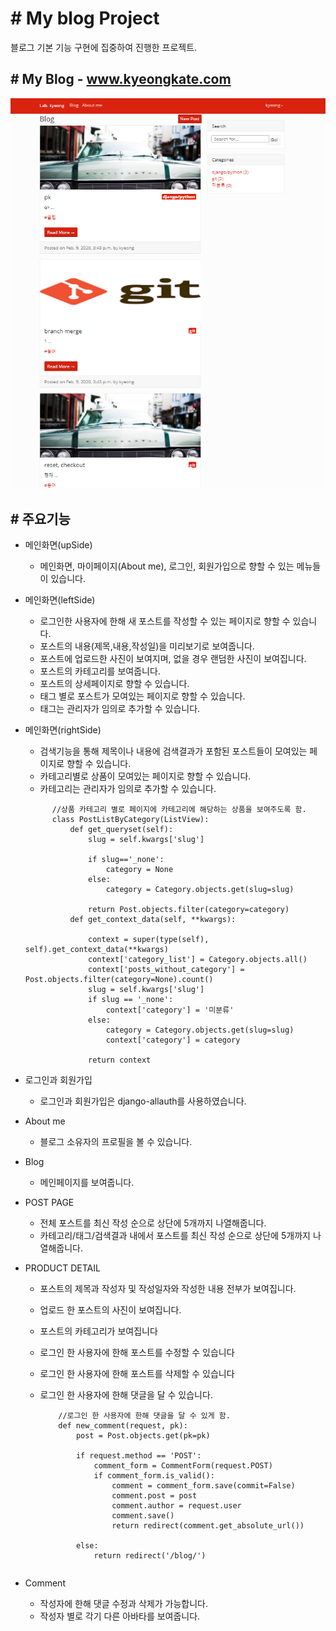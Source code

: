 # # My blog Project
블로그 기본 기능 구현에 집중하여 진행한 프로젝트.


## # My Blog - www.kyeongkate.com

<img src = "blog.PNG">

## # 주요기능

* 메인화면(upSide)
  - 메인화면, 마이페이지(About me), 로그인, 회원가입으로 향할 수 있는 메뉴들이 있습니다.

* 메인화면(leftSide)
  - 로그인한 사용자에 한해 새 포스트를 작성할 수 있는 페이지로 향할 수 있습니다.
  - 포스트의 내용(제목,내용,작성일)을 미리보기로 보여줍니다.
  - 포스트에 업로드한 사진이 보여지며, 없을 경우 랜덤한 사진이 보여집니다.
  - 포스트의 카테고리를 보여줍니다.
  - 포스트의 상세페이지로 향할 수 있습니다.
  - 태그 별로 포스트가 모여있는 페이지로 향할 수 있습니다.
  - 태그는 관리자가 임의로 추가할 수 있습니다.

* 메인화면(rightSide)
  - 검색기능을 통해 제목이나 내용에 검색결과가 포함된 포스트들이 모여있는 페이지로 향할 수 있습니다.
  - 카테고리별로 상품이 모여있는 페이지로 향할 수 있습니다.
  - 카테고리는 관리자가 임의로 추가할 수 있습니다.

  ```
        //상품 카테고리 별로 페이지에 카테고리에 해당하는 상품을 보여주도록 함.
        class PostListByCategory(ListView):
            def get_queryset(self):
                slug = self.kwargs['slug']

                if slug=='_none':
                    category = None
                else:
                    category = Category.objects.get(slug=slug)

                return Post.objects.filter(category=category)
            def get_context_data(self, **kwargs):

                context = super(type(self), self).get_context_data(**kwargs)
                context['category_list'] = Category.objects.all()
                context['posts_without_category'] = Post.objects.filter(category=None).count()
                slug = self.kwargs['slug']
                if slug == '_none':
                    context['category'] = '미분류'
                else:
                    category = Category.objects.get(slug=slug)
                    context['category'] = category

                return context

  ```



* 로그인과 회원가입
  - 로그인과 회원가입은 django-allauth를 사용하였습니다.

* About me
  - 블로그 소유자의 프로필을 볼 수 있습니다.

* Blog
  - 메인페이지를 보여줍니다.

* POST PAGE
  - 전체 포스트를 최신 작성 순으로 상단에 5개까지 나열해줍니다.
  - 카테고리/태그/검색결과 내에서 포스트를 최신 작성 순으로 상단에 5개까지 나열해줍니다.

* PRODUCT DETAIL
  - 포스트의 제목과 작성자 및 작성일자와 작성한 내용 전부가 보여집니다.
  - 업로드 한 포스트의 사진이 보여집니다.
  - 포스트의 카테고리가 보여집니다
  - 로그인 한 사용자에 한해 포스트를 수정할 수 있습니다
  - 로그인 한 사용자에 한해 포스트를 삭제할 수 있습니다
  - 로그인 한 사용자에 한해 댓글을 달 수 있습니다.


    ```
        //로그인 한 사용자에 한해 댓글을 달 수 있게 함.
        def new_comment(request, pk):
            post = Post.objects.get(pk=pk)

            if request.method == 'POST':
                comment_form = CommentForm(request.POST)
                if comment_form.is_valid():
                    comment = comment_form.save(commit=False)
                    comment.post = post
                    comment.author = request.user
                    comment.save()
                    return redirect(comment.get_absolute_url())

            else:
                return redirect('/blog/')

  ```
* Comment
  - 작성자에 한해 댓글 수정과 삭제가 가능합니다.
  - 작성자 별로 각기 다른 아바타를 보여줍니다.

